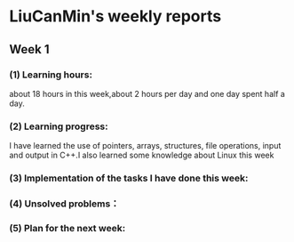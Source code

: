 # LiuCanMin's weekly reports
## Week 1
### (1) Learning hours:
about 18 hours in this week,about 2 hours per day and one day spent half a day.
### (2) Learning progress:
I have learned the use of pointers, arrays, structures, file operations, input and output in C++.I also learned some knowledge about Linux this week
### (3) Implementation of the tasks I have done this week:

### (4) Unsolved problems：

### (5) Plan for the next week:
